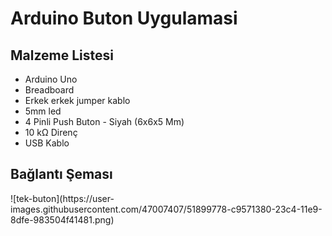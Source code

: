 # Arduino Buton Uygulamasi
<h2>Malzeme Listesi</h2>
  <ul>
    <li>Arduino Uno</li>
    <li>Breadboard</li>
    <li>Erkek erkek jumper kablo</li>
    <li>5mm led</li>
    <li>4 Pinli Push Buton - Siyah (6x6x5 Mm)</li>
    <li>10 kΩ Direnç</li>
    <li>USB Kablo</li>
</ul>
  
  
<h2> Bağlantı Şeması </h2>
![tek-buton](https://user-images.githubusercontent.com/47007407/51899778-c9571380-23c4-11e9-8dfe-983504f41481.png)
